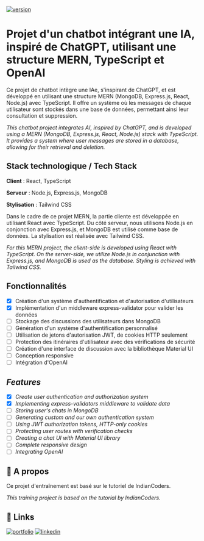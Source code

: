 [![version](https://img.shields.io/badge/version-1.1.1-blue.svg)](https://semver.org)

# Projet d'un chatbot intégrant une IA, inspiré de ChatGPT, utilisant une structure MERN, TypeScript et OpenAI

Ce projet de chatbot intègre une IAe, s'inspirant de ChatGPT, et est développé en utilisant une structure MERN (MongoDB, Express.js, React, Node.js) avec TypeScript. Il offre un système où les messages de chaque utilisateur sont stockés dans une base de données, permettant ainsi leur consultation et suppression.

*This chatbot project integrates AI, inspired by ChatGPT, and is developed using a MERN (MongoDB, Express.js, React, Node.js) stack with TypeScript. It provides a system where user messages are stored in a database, allowing for their retrieval and deletion.*


## Stack technologique / Tech Stack

**Client** : React, TypeScript

**Serveur** : Node.js, Express.js, MongoDB

**Stylisation** : Tailwind CSS

Dans le cadre de ce projet MERN, la partie cliente est développée en utilisant React avec TypeScript. Du côté serveur, nous utilisons Node.js en conjonction avec Express.js, et MongoDB est utilisé comme base de données. La stylisation est réalisée avec Tailwind CSS.

*For this MERN project, the client-side is developed using React with TypeScript. On the server-side, we utilize Node.js in conjunction with Express.js, and MongoDB is used as the database. Styling is achieved with Tailwind CSS.*


## Fonctionnalités

- [x]  Création d'un système d'authentification et d'autorisation d'utilisateurs
- [x]  Implémentation d'un middleware express-validator pour valider les données
- [ ]  Stockage des discussions des utilisateurs dans MongoDB
- [ ]  Génération d'un système d'authentification personnalisé
- [ ]  Utilisation de jetons d'autorisation JWT, de cookies HTTP seulement
- [ ]  Protection des itinéraires d'utilisateur avec des vérifications de sécurité
- [ ]  Création d'une interface de discussion avec la bibliothèque Material UI
- [ ]  Conception responsive
- [ ]  Intégration d'OpenAI

## *Features*

- [x]  *Create user authentication and authorization system*
- [x]  *Implementing express-validators middleware to validate data*
- [ ]  *Storing user's chats in MongoDB*
- [ ]  *Generating custom and our own authentication system*
- [ ]  *Using JWT authorization tokens, HTTP-only cookies*
- [ ]  *Protecting user routes with verification checks*
- [ ]  *Creating a chat UI with Material UI library*
- [ ]  *Complete responsive design*
- [ ]  *Integrating OpenAI*

## 🚀 A propos
Ce projet d'entraînement est basé sur le tutoriel de IndianCoders. 

*This training project is based on the tutorial by IndianCoders.*

## 🔗 Links
[![portfolio](https://img.shields.io/badge/my_portfolio-000?style=for-the-badge&logo=ko-fi&logoColor=white)](https://fannybaquey.com/)
[![linkedin](https://img.shields.io/badge/linkedin-0A66C2?style=for-the-badge&logo=linkedin&logoColor=white)](https://www.linkedin.com/in/fanny-baquey/)